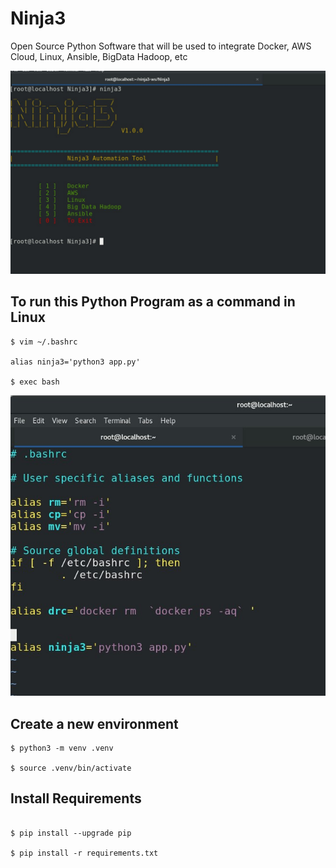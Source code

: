 # Ninja3
Open Source Python Software that will be used to integrate Docker, AWS Cloud, Linux, Ansible, BigData Hadoop, etc


![](images/ninja3.jpg)

## To run this Python Program as a command in Linux
```
$ vim ~/.bashrc 

alias ninja3='python3 app.py'

$ exec bash 

```

![](images/ninja3_0.jpg)

## Create a new environment
```
$ python3 -m venv .venv

$ source .venv/bin/activate

```

## Install Requirements
```

$ pip install --upgrade pip

$ pip install -r requirements.txt

```
